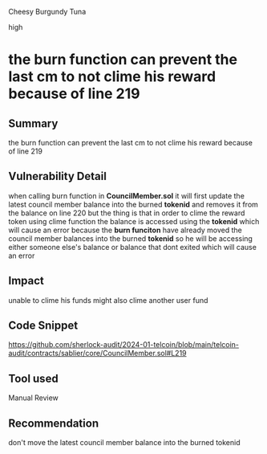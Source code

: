 Cheesy Burgundy Tuna

high

# the burn function can prevent the last cm to not clime his reward because of line 219

## Summary
the burn function can prevent the last cm to not clime his reward because of line 219


## Vulnerability Detail
when calling burn function in **CouncilMember.sol** it will first update the latest council member balance into the burned **tokenid** and removes it from the balance on line 220 but the thing is that in order to clime the reward token using clime function the balance is accessed using the **tokenid** which will cause an error because the **burn funciton** have already moved the council member balances into the burned **tokenid** so he will be accessing either someone else's balance or balance that dont exited which will cause an error
## Impact
unable to clime his funds
might also clime another user fund
## Code Snippet
https://github.com/sherlock-audit/2024-01-telcoin/blob/main/telcoin-audit/contracts/sablier/core/CouncilMember.sol#L219
## Tool used

Manual Review

## Recommendation
don't move the latest council member balance into the burned tokenid
